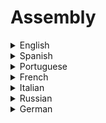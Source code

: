 # Assembly

<details>
  <summary>English</summary>
  
  ### Materials
- [Awesome asm](https://github.com/jaspergould/awesome-asm)
- [Wikipedia Assembly Language](https://en.wikipedia.org/wiki/Assembly_language)
- [Tutorialspoint Assembly](https://www.tutorialspoint.com/assembly_programming/)
- [How to Read Assembly Language](https://wolchok.org/posts/how-to-read-assembly-language/)
- [Assembly Programming](https://homepage.cs.uiowa.edu/~ghosh/8-29-13.pdf)
- [6502 Introduction](http://www.obelisk.me.uk/6502/)
- [Programming in Assembly Language](https://bob.cs.sonoma.edu/IntroCompOrg-RPi/chp-asm.html)
- [Nayuki](https://www.nayuki.io/page/a-fundamental-introduction-to-x86-assembly-programming)
- [Assembly Programming](https://www.freebsd.org/doc/en_US.ISO8859-1/books/developers-handbook/x86.html)
- [x86 Assembly Guide](http://www.cs.virginia.edu/~evans/cs216/guides/x86.html)
- [Easy x86-64](https://ian.seyler.me/easy_x86-64/)
- [Wikibooks](https://en.wikibooks.org/wiki/X86_Assembly)
- [Assembly Beginners](https://securityxploded.com/assembly-programming-beginners-guide.php)
- [Assembly Ubuntu](http://www.egr.unlv.edu/~ed/x86.html)
- [x86 Assembly](https://teambi0s.gitlab.io/bi0s-wiki/reversing/asm/)
- [MIPS Assembly](https://www.cs.ucsb.edu/~franklin/64/lectures/mipsassemblytutorial.pdf)
- [Assembly Programming](http://www.peter-cockerell.net/aalp/html/frames.html)
- [IA-32 Assembly Programming](http://www.cs.umd.edu/~meesh/cmsc311/links/handouts/ia32.pdf)
- [The Art of Assembly Language](https://www.ic.unicamp.br/~pannain/mc404/aulas/pdfs/Art%20Of%20Intel%20x86%20Assembly.pdf)
- [x86 Assembly](https://www.engr.mun.ca/~anderson/teaching/8894/reference/x86-assembly/)
- [Introduction to MIPS](https://cupola.gettysburg.edu/cgi/viewcontent.cgi?article=1001&amp;context=oer)
- [Assembly Atari Computers](https://www.atariarchives.org/alp/)
- [Assembly Language Programming](http://www.ece.utep.edu/courses/web3376/Notes_files/ee3376-assembly.pdf)
- [Assembly Mid-Range PIC](http://cs.hadassah.ac.il/staff/martin/embedded/slide05-1.pdf)
- [Introduction to Assembly](https://staffwww.fullcoll.edu/zding/fc241/f241.htm)
- [Elements of Assembly](https://www.mikroe.com/ebooks/architecture-and-programming-of-8051-mcus/elements-of-assembly-language)
- [Machine Language and Assembly](https://www.eit.lth.se/fileadmin/eit/courses/eit070/Laborationer/EIT070Lab03.pdf)
- [Assembly Programming](http://support.technologicalarts.ca/docs/NanoCore12/ThirdParty/HUANG-Chap02%20-%20HC12%20Assembler.pdf)
- [Assembly](https://yurichev.com/writings/UAL-EN.pdf)
- [Assembly of ATMEL-AVR](http://www.cse.unsw.edu.au/~cs2121/AVR/AVR-Assembler-Tutorial.pdf)
- [PC Assembly Language](http://www.scs.stanford.edu/05au-cs240c/lab/pcasm-book.pdf)
- [Assembly Step by Step](http://www.staroceans.org/kernel-and-driver/Assembly%20Language%20Step-By-Step%20-%20Programming%20with%20Linux%2C%203rd%20edition%20(Wiley%2C%202009%2C%200470497025).pdf)
- [ARM Book](http://arantxa.ii.uam.es/~gdrivera/sed/docs/ARMBook.pdf)
- [Guide to Assembly](https://doc.lagout.org/programmation/asm/Guide%20to%20Assembly%20Language%20Programming%20in%20Linux%20%5BDandamudi%202005-07-15%5D.pdf)
- [Computer Organization & Assembly Languages](https://www.csie.ntu.edu.tw/~pjcheng/course/asm2008/asm_ch1.pdf)
- [Assembly Programming](https://www.utdallas.edu/~dodge/EE2310/lec10.pdf)
- [Assembly for IBM System Servers](http://idcp.marist.edu/enterprisesystemseducation/Assembler%20Language%20Programming%20for%20IBM%20z%20System%20Servers.pdf)
- [Tiny Guide to Assembly](https://www.cs.dartmouth.edu/sergey/cs258/tiny-guide-to-x86-assembly.pdf)
- [Computer Architecture and Assembly Language](https://www.cs.bgu.ac.il/~caspl152/wiki.files/PS01_152%5B2%5D.pdf)
- [Computer Organization & Assembly Language](https://www.csee.umbc.edu/~chang/cs313/topics/Slides01.pdf)
- [Assembly for x86 Processors](http://lms.uop.edu.jo/lms/pluginfile.php/2420/mod_resource/content/1/assembly_language_for_x86_processors.pdf)
- [Assembly Reference](https://docs.oracle.com/cd/E19253-01/817-5477/817-5477.pdf)
- [Introduction to ARM Assembly](https://azeria-labs.com/writing-arm-assembly-part-1/)
- [Learn Assembly Language](http://asmtutor.com/)
- [MIPS Overview](http://logos.cs.uic.edu/366/notes/mips%20quick%20tutorial.htm)
- [x86 Assembly Tutorial](http://www.hep.wisc.edu/~pinghc/x86AssmTutorial.htm)
- [Assembly Language](https://os.mbed.com/cookbook/Assembly-Language)
- [Assemnly in One Step](https://dwheeler.com/6502/oneelkruns/asm1step.html)
- [C++, C and Assembly Tutorials](http://www.kegel.com/academy/tutorials.html)
- [Win32 Assembly](http://win32assembly.programminghorizon.com/tutorials.html)
- [x86 Assembly for the PC](http://spot.pcc.edu/~wlara/asmx86/)
- [Assembly Tutorial](https://wiki.skullsecurity.org/Assembly)
- [Assembly Raspberry Pi](http://www.science.smith.edu/dftwiki/index.php/Tutorial:_Assembly_Language_with_the_Raspberry_Pi)
- [Assembly Tutorial](http://programmedlessons.org/AssemblyTutorial/)
- [Assembler Simulator](https://schweigi.github.io/assembler-simulator/)
- [Assembly Links](https://www.csie.ntu.edu.tw/~cyy/courses/assembly/08fall/links/)
- [MASM and Visual Studio](http://kipirvine.com/asm/gettingstartedvs2015/index.htm)
- [Assembly Guide](https://ocw.cs.pub.ro/courses/cns/labs/lab-02)
- [Intro to x86 Assembly](https://www.youtube.com/watch?v=wLXIWKUWpSs&amp;list=PLmxT2pVYo5LB5EzTPZGfFN0c2GDiSXgQe)
- [Assembly for Hackers](https://www.youtube.com/watch?v=K0g-twyhmQ4&amp;list=PLue5IPmkmZ-P1pDbF3vSQtuNquX0SZHpB)
- [Derek Banas](https://www.youtube.com/watch?v=ViNnfoE56V8&amp;list=PLGLfVvz_LVvQu9IwUcpn8KOZsOvoHx8sU)
- [MIPS 1](https://www.youtube.com/watch?v=PlavjNH_RRU&amp;list=PLylNWPMX1lPlmEeeMdbEFQo20eHAJL8hx)
- [MIPS 2](https://www.youtube.com/watch?v=qzSdglU0SBc&amp;list=PLylNWPMX1lPnipZzKdCWRj2-un5xvLLdK)
- [MIT 6.004 Assembly](https://www.youtube.com/watch?v=LbptX5Ac74s)
- [Assembly Intro](https://www.youtube.com/watch?v=xOm_jOeip_c)
- [Intro to Assembly](https://www.youtube.com/watch?v=H4Z0S9ZbC0g&amp;list=PL6y3-kASCE338MJ1tIGF-qmuGQqZMWUMz)
- [Assembly Language & Computer Architecture](https://www.youtube.com/watch?v=L1ung0wil9Y&ab_channel=MITOpenCourseWare)
- [Getting Started with Assembly](https://riptutorial.com/assembly)
</details>

<details>
  <summary>Spanish</summary>
  
  ### Materials
- [Programación en Ensamblador](https://www.exabyteinformatica.com/uoc/Informatica/Estructura_de_computadores/Estructura_de_computadores_(Modulo_6).pdf)
- [Instrucciones en Ensamblador](http://www.sc.ehu.es/sbweb/webcentro/automatica/web_8051/Contenido/set_8051/set8051.htm)
- [El Ensamblador](https://upcommons.upc.edu/bitstream/handle/2117/115067/asm.pdf)
- [Programación en Ensamblador](http://www.dacya.ucm.es/hidalgo/estructura/ensamblador.pdf)
- [Programación en Assembler](http://curso-cm.speccy.org/fr_cap4.html)
- [Ensamblador Conceptos Básicos](https://previa.uclm.es/profesorado/licesio/Docencia/ETC/17_CBas-ProgEnsamblador_itis.pdf)
</details>

<details>
  <summary>Portuguese</summary>
  
  ### Materials
- [Assembly Iniciante](http://www.avr-asm-download.de/beginner_pt.pdf)
- [Introdução à Programção em Assembly](https://fenix.tecnico.ulisboa.pt/downloadFile/1970943312312149/3-intro-assembly.pdf)
- [Linguagem Assembly](http://www.dca.fee.unicamp.br/~leopini/DISCIPLINAS/EA869/2018-1/c3-ARM-3.pdf)
</details>

<details>
  <summary>French</summary>
  
  ### Materials
- [Programmation en Assembleur](http://www.fsr.ac.ma/cours/informatique/amrani/archi.pdf)
- [Assembleur](https://repo.zenk-security.com/Programmation/initiation%20a%20la%20programmation%20en%20assembleur.pdf)
- [Programmation en Assembleur](http://www.technologuepro.com/microprocesseur/programmation-assembleur-microprocesseur.htm)
- [Apprende l'assembleur](https://benoit-m.developpez.com/assembleur/tutoriel/)
- [Pratiques d'assembleur](http://www.lifl.fr/~sedoglav/Archi/TP)
- [Introduction en assembleur](http://e-ressources.univ-avignon.fr/assembleur/co/Module_cours_1.html)
- [Architecture et Langage Assembleur](http://www-lisic.univ-littoral.fr/~ramat/downloads/archi.pdf)
- [Initiation à l'assembleur](http://www2.ift.ulaval.ca/~marchand/ift17583/Supplement2.pdf)
- [Assembleur x86](http://ecariou.perso.univ-pau.fr/cours/archi/cours-8-assembleur.pdf)
</details>

<details>
  <summary>Italian</summary>
  
  ### Materials
- [Programmazione Assembly](http://citeseerx.ist.psu.edu/viewdoc/download?doi=10.1.1.705.5365&amp;rep=rep1&amp;type=pdf)
- [Programmazione Assembly](https://home.deib.polimi.it/brandole/acsocr/L14%20-%20Assembly%20Programming.pdf)
- [La CPU Intel 8086: Architettura e Programmazione Assembly](http://www.ce.unipr.it/didattica/calcolatoriA/free-docs/lucidi.pdf)
- [Programmazione Assembly](https://www.diag.uniroma1.it/~pellegrini/didattica/2012/calcolatori/assembly.pdf)
- [La Programmazione Assembly](https://www.docenti.unina.it/webdocenti-be/allegati/materiale-didattico/73771)
- [Assembly](https://users.dimi.uniud.it/~pietro.digianantonio/architetturaInf/lucidi_4x/07_arm.pdf)
- [Programmare in Assembly in GNU/Linux](http://linuxdidattica.org/docs/altre_scuole/planck/assembly-linux/assembly-linux.pdf)
</details>

<details>
  <summary>Russian</summary>
  
  ### Materials
- [Assembly Language](http://en.academic.ru/dic.nsf/enwiki/446)
- [Assembly](https://habr.com/post/345748/)
- [Assembly Programming](http://natalia.appmat.ru/c%26c%2B%2B/assembler.html)
- [Get Started with Assembly](http://rus-linux.net/MyLDP/algol/get_started_with_assembly_language_1.html)
- [Assembler](http://progopedia.ru/language/assembler/)
- [ASM](https://prog-cpp.ru/asm/)
</details>

<details>
  <summary>German</summary>
  
  ### Materials
- [Linux Assembler](http://www.lcs-chemie.de/assemb.htm)
- [Assembler](http://assembler.hpfsc.de/)
</details>